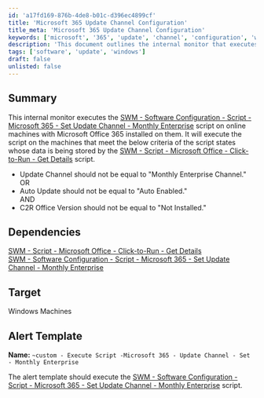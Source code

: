 ```yaml
---
id: 'a17fd169-876b-4de8-b01c-d396ec4899cf'
title: 'Microsoft 365 Update Channel Configuration'
title_meta: 'Microsoft 365 Update Channel Configuration'
keywords: ['microsoft', '365', 'update', 'channel', 'configuration', 'windows']
description: 'This document outlines the internal monitor that executes the Microsoft 365 Update Channel script on online machines with Microsoft Office 365 installed. It details the criteria for execution and dependencies required for proper functionality.'
tags: ['software', 'update', 'windows']
draft: false
unlisted: false
---
```

## Summary

This internal monitor executes the [SWM - Software Configuration - Script - Microsoft 365 - Set Update Channel - Monthly Enterprise](<../scripts/Microsoft 365 - Set Update Channel - Monthly Enterprise.md>) script on online machines with Microsoft Office 365 installed on them. It will execute the script on the machines that meet the below criteria of the script states whose data is being stored by the [SWM - Script - Microsoft Office - Click-to-Run - Get Details](https://proval.itglue.com/DOC-5078775-13932545) script.

- Update Channel should not be equal to "Monthly Enterprise Channel."  
OR
- Auto Update should not be equal to "Auto Enabled."  
AND
- C2R Office Version should not be equal to "Not Installed."

## Dependencies

[SWM - Script - Microsoft Office - Click-to-Run - Get Details](https://proval.itglue.com/DOC-5078775-13932545)  
[SWM - Software Configuration - Script - Microsoft 365 - Set Update Channel - Monthly Enterprise](<../scripts/Microsoft 365 - Set Update Channel - Monthly Enterprise.md>)

## Target

Windows Machines

## Alert Template

**Name:** `~custom - Execute Script -Microsoft 365 - Update Channel - Set - Monthly Enterprise`  

The alert template should execute the [SWM - Software Configuration - Script - Microsoft 365 - Set Update Channel - Monthly Enterprise](<../scripts/Microsoft 365 - Set Update Channel - Monthly Enterprise.md>) script.













